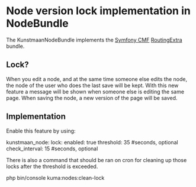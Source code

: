 # Node version lock implementation in NodeBundle

The KunstmaanNodeBundle implements the [Symfony CMF](http://cmf.symfony.com/) [RoutingExtra](https://github.com/symfony-cmf/RoutingExtraBundle) bundle.

## Lock?

When you edit a node, and at the same time someone else edits the node, the node of the user who does the last save will be kept. 
With this new feature a message will be shown when someone else is editing the same page. 
When saving the node, a new version of the page will be saved.

## Implementation

Enable this feature by using:

kunstmaan_node:
    lock:
        enabled: true
        threshold: 35 #seconds, optional
        check_interval: 15 #seconds, optional
        
There is also a command that should be ran on cron for cleaning up those locks after the threshold is exceeded.

php bin/console kuma:nodes:clean-lock
        

